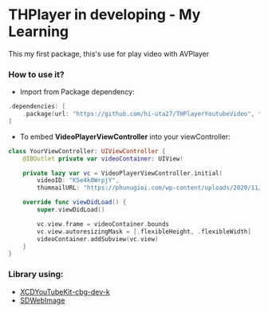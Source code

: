 # THPlayer in developing - My Learning
This my first package, this's use for play video with AVPlayer

### How to use it?
- Import from Package dependency:
```swift
.dependencies: [
    .package(url: "https://github.com/hi-uta27/THPlayerYoutubeVideo", from: "main"),
]
```

- To embed **VideoPlayerViewController** into your viewController:
```swift
class YourViewController: UIViewController {
    @IBOutlet private var videoContainer: UIView!

    private lazy var vc = VideoPlayerViewController.initial(
        videoID: "KSe4k0WrpjY",
        thumnailURL: "https://phunugioi.com/wp-content/uploads/2020/11/hinh-anh-meo-de-thuong-dep-nhat.jpg")

    override func viewDidLoad() {
        super.viewDidLoad()

        vc.view.frame = videoContainer.bounds
        vc.view.autoresizingMask = [.flexibleHeight, .flexibleWidth]
        videoContainer.addSubview(vc.view)
    }
}
```

### Library using:
- [XCDYouTubeKit-cbg-dev-k](https://github.com/cbg-dev-k/XCDYouTubeKit)
- [SDWebImage](https://github.com/SDWebImage/SDWebImage.git)
